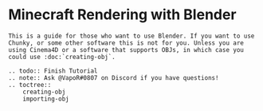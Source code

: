 <!---
title: Minecraft Rendering with Blender
path: /buildtheearth/rendering
version: 1.0.0
authors:
    - @VapoR
--->
Minecraft Rendering with Blender
==================================================
```eval_rst
This is a guide for those who want to use Blender. If you want to use Chunky, or some other software this is not for you. Unless you are using Cinema4D or a software that supports OBJs, in which case you could use :doc:`creating-obj`.
```
```eval_rst
.. todo:: Finish Tutorial
.. note:: Ask @VapoR#0807 on Discord if you have questions!
.. toctree::
    creating-obj
    importing-obj
```